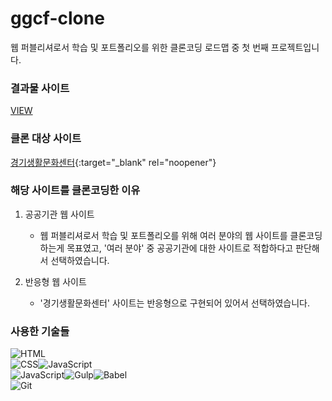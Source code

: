 # ggcf-clone

웹 퍼블리셔로서 학습 및 포트폴리오를 위한 클론코딩 로드맵 중 첫 번째 프로젝트입니다.  

### 결과물 사이트
<a href="https://wisheee.github.io/ggcf-clone/" target="_blank">VIEW</a>

### 클론 대상 사이트  

[경기생활문화센터](https://glife.ggcf.kr){:target="_blank" rel="noopener"}

### 해당 사이트를 클론코딩한 이유

1. 공공기관 웹 사이트
    - 웹 퍼블리셔로서 학습 및 포트폴리오를 위해 여러 분야의 웹 사이트를 클론코딩하는게 목표였고, '여러 분야' 중 공공기관에 대한 사이트로 적합하다고 판단해서 선택하였습니다.

2. 반응형 웹 사이트
    - '경기생활문화센터' 사이트는 반응형으로 구현되어 있어서 선택하였습니다.
    
### 사용한 기술들

<img alt="HTML" src ="https://img.shields.io/badge/HTML5-E34F26.svg?&style=for-the-badge&logo=HTML5&logoColor=white"/><br>
<img alt="CSS" src ="https://img.shields.io/badge/CSS3-1572B6.svg?&style=for-the-badge&logo=CSS3&logoColor=white"/><img alt="JavaScript" src ="https://img.shields.io/badge/Sass-CC6699.svg?&style=for-the-badge&logo=Sass&logoColor=white"/><br>
<img alt="JavaScript" src ="https://img.shields.io/badge/JavaScript-F7DF1E.svg?&style=for-the-badge&logo=JavaScript&logoColor=black"/><img alt="Gulp" src ="https://img.shields.io/badge/gulp-CF4647.svg?&style=for-the-badge&logo=gulp&logoColor=white"/><img alt="Babel" src ="https://img.shields.io/badge/Babel-F9DC3E.svg?&style=for-the-badge&logo=babel&logoColor=black"/><br>
<img alt="Git" src ="https://img.shields.io/badge/Git-181717.svg?&style=for-the-badge&logo=git&logoColor=white"/> 
